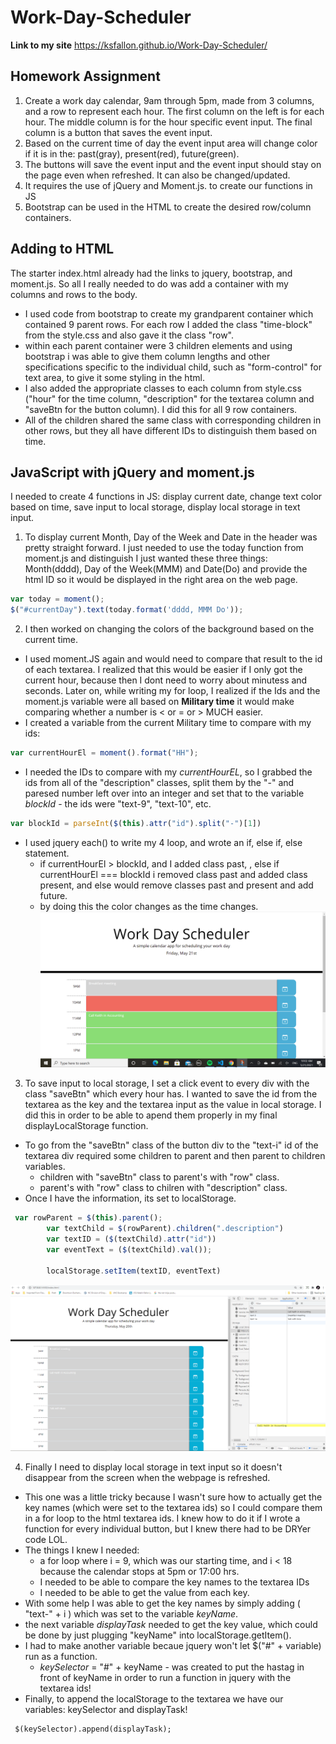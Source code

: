 # Work-Day-Scheduler

**Link to my site**
https://ksfallon.github.io/Work-Day-Scheduler/

## Homework Assignment 
1. Create a work day calendar, 9am through 5pm, made from 3 columns, and a row to represent each hour. The first column on the left is for each hour. The middle column is for the hour specific event input. The final column is a button that saves the event input. 
2. Based on the current time of day the event input area will change color if it is in the: past(gray), present(red), future(green).
3. The buttons will save the event input and the event input should stay on the page even when refreshed. It can also be changed/updated.
4. It requires the use of jQuery and Moment.js. to create our functions in JS
5. Bootstrap can be used in the HTML to create the desired row/column containers.

## Adding to HTML
The starter index.html already had the links to jquery, bootstrap, and moment.js. So all I really needed to do was add a container with my columns and rows to the body.
- I used code from bootstrap to create my grandparent container which contained 9 parent rows. For each row I added the class "time-block" from the style.css and also gave it the class "row". 
- within each parent container were 3 children elements and using bootstrap i was able to give them column lengths and other specifications specific to the individual child, such as "form-control" for text area, to give it some styling in the html. 
- I also added the appropriate classes to each column from style.css ("hour" for the time column, "description" for the textarea column and "saveBtn for the button column). I did this for all 9 row containers. 
- All of the children shared the same class with corresponding children in other rows, but they all have different IDs to distinguish them based on time.

## JavaScript with jQuery and moment.js
I needed to create 4 functions in JS: display current date, change text color based on time, save input to local storage, display local storage in text input.
1. To display current Month, Day of the Week and Date in the header was pretty straight forward. I just needed to use the today function from moment.js and distinguish I just wanted these three things: Month(dddd), Day of the Week(MMM) and Date(Do) and provide the html ID so it would be displayed in the right area on the web page.
```javascript
var today = moment();
$("#currentDay").text(today.format('dddd, MMM Do'));
```
2. I then worked on changing the colors of the background based on the current time. 
- I used moment.JS again and would need to compare that result to the id of each textarea. I realized that this would be easier if I only got the current hour, because then I dont need to worry about minutess and seconds. Later on, while writing my for loop, I realized if the Ids and the moment.js variable were all based on **Military time** it would make comparing whether a number is < or = or > MUCH easier.
- I created a variable from the current Military time to compare with my ids:
```javascript
var currentHourEl = moment().format("HH");
```
- I needed the IDs to compare with my *currentHourEL*, so I grabbed the ids from all of the "description" classes, split them by the "-" and paresed number left over into an integer and set that to the variable *blockId* - the ids were "text-9", "text-10", etc.
```javascript
var blockId = parseInt($(this).attr("id").split("-")[1])
```
- I used jquery each() to write my 4 loop, and wrote an if, else if, else statement. 
    - if currentHourEl > blockId, and I added class past, , else if currentHourEl === blockId i removed class past and added class present, and else would remove classes past and present and add future.
    - by doing this the color changes as the time changes.
![Hour-Colors](https://github.com/ksfallon/Work-Day-Scheduler/blob/main/images%26gifs/WebsiteShowingTime.png)

3. To save input to local storage, I set a click event to every div with the class "saveBtn" which every hour has. I wanted to save the id from the textarea as the key and the textarea input as the value in local storage. I did this in order to be able to apend them properly in my final displayLocalStorage function. 
- To go from the "saveBtn" class of the button div to the "text-i" id of the textarea div required some children to parent and then parent to children variables.
    - children with "saveBtn" class to parent's with "row" class.
    - parent's with "row" class to chilren with "description" class.
- Once I have the information, its set to localStorage.
```javascript
 var rowParent = $(this).parent();
        var textChild = $(rowParent).children(".description")
        var textID = ($(textChild).attr("id"))
        var eventText = ($(textChild).val());
        
        localStorage.setItem(textID, eventText)
```
![Local-Storage](https://github.com/ksfallon/Work-Day-Scheduler/blob/main/images%26gifs/pageWithLocalStorage.png)

4. Finally I need to display local storage in text input so it doesn't disappear from the screen when the webpage is refreshed. 
- This one was a little tricky because I wasn't sure how to actually get the key names (which were set to the textarea ids) so I could compare them in a for loop to the html textarea ids. I knew how to do it if I wrote a function for every individual button, but I knew there had to be DRYer code LOL.
- The things I knew I needed:
    - a for loop where i = 9, which was our starting time, and i < 18 because the calendar stops at 5pm or 17:00 hrs.
    - I needed to be able to compare the key names to the textarea IDs
    - I needed to be able to get the value from each key.
- With some help I was able to get the key names by simply adding ( "text-" + i ) which was set to the variable *keyName*.
- the next variable *displayTask* needed to get the key value, which could be done by just plugging "keyName" into localStorage.getItem().
- I had to make another variable becaue jquery won't let $("#" + variable) run as a function.
    - *keySelector* = "#" + keyName - was created to put the hastag in front of keyName in order to run a function in jquery with the textarea ids!
- Finally, to append the localStorage to the textarea we have our variables: keySelector and displayTask!

```jQuery
 $(keySelector).append(displayTask);
```
